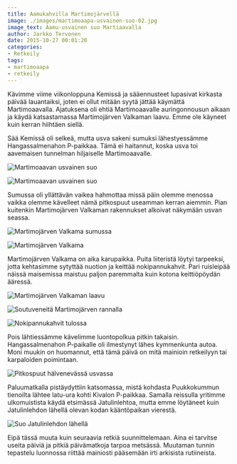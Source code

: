 ```yaml
---
title: Aamukahvilla Martimojärvellä
image: ./images/martimoaapa-usvainen-suo-02.jpg
image_text: Aamu-usvainen suo Martiaavalla
author: Jarkko Tervonen
date: 2015-10-27 00:01:20
categories:
- Retkeily
tags:
- martimoaapa
- retkeily
---
```

Kävimme viime viikonloppuna Kemissä ja sääennusteet lupasivat kirkasta päivää lauantaiksi, joten ei ollut mitään syytä jättää käymättä Martimoaavalla. Ajatuksena oli ehtiä Martimoaavalle auringonnousun aikaan ja käydä katsastamassa Martimojärven Valkaman laavu. Emme ole käyneet kuin kerran hiihtäen siellä.

Sää Kemissä oli selkeä, mutta usva sakeni sumuksi lähestyessämme Hangassalmenahon P-paikkaa. Tämä ei haitannut, koska usva toi aavemaisen tunnelman hiljaiselle Martimoaavalle.

![Martimoaavan usvainen suo](./images/martimoaapa-usvainen-suo-02.jpg)

![Martimoaavan usvainen suo](./images/martimoaapa-usvainen-suo-03.jpg)

Sumussa oli yllättävän vaikea hahmottaa missä päin olemme menossa vaikka olemme kävelleet nämä pitkospuut useamman kerran aiemmin. Pian kuitenkin Martimojärven Valkaman rakennukset alkoivat näkymään usvan seassa.

![Martimojärven Valkama sumussa](./images/martimojarvi-valkama-sumussa.jpg)

![Martimojärven Valkama](./images/martimoaapa-marimojarvi-valkama.jpg)

Martimojärven Valkama on aika karupaikka. Puita liiteristä löytyi tarpeeksi, jotta kehtasimme sytyttää nuotion ja keittää nokipannukahvit. Pari ruisleipää näissä maisemissa maistuu paljon paremmalta kuin kotona keittiöpöydän ääressä.

![Martimojärven Valkaman laavu](./images/martimojarvi-valkaman-laavu.jpg)

![Soutuveneitä Martimojärven rannalla](./images/martimoaapa-martimojarvi.jpg)

![Nokipannukahvit tulossa](./images/martimoaapa-valkama-nokipannukahvi.jpg)

Pois lähtiessämme kävelimme luontopolkua pitkin takaisin. Hangassalmenahon P-paikalle oli ilmestynyt lähes kymmenkunta autoa. Moni muukin on huomannut, että tämä päivä on mitä mainioin retkeilyyn tai karpaloiden poimintaan.

![Pitkospuut hälvenevässä usvassa](./images/martimoaapa-pitkospuut.jpg)

Paluumatkalla pistäydyttiin katsomassa, mistä kohdasta Puukkokummun tienoilta lähtee latu-ura kohti Kivalon P-paikkaa. Samalla reissulla yritimme ulkomuistista käydä etsimässä Jatulinlehtoa, mutta emme löytäneet kuin Jatulinlehdon lähellä olevan kodan kääntöpaikan vierestä.

![Suo Jatulinlehdon lähellä](./images/martimoaapa-usvainen-suo-05.jpg)

Eipä tässä muuta kuin seuraavia retkiä suunnittelemaan. Aina ei tarvitse useita päiviä ja pitkiä päivämatkoja tarpoa metsässä. Muutaman tunnin tepastelu luonnossa riittää mainiosti pääsemään irti arkisista rutiineista.
